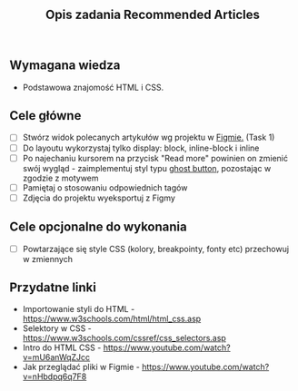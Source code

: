 <h2 align="center">Opis zadania Recommended Articles</h2>

<br>

## Wymagana wiedza

- Podstawowa znajomość HTML i CSS.

## Cele główne

- [ ] Stwórz widok polecanych artykułów wg projektu w [Figmie.](https://www.figma.com/file/aue8jexPLJka4kl7fhuplU/Kindergarden-0.1?node-id=29%3A2) (Task 1)
- [ ] Do layoutu wykorzystaj tylko display: block, inline-block i inline
- [ ] Po najechaniu kursorem na przycisk "Read more" powinien on zmienić swój wygląd - zaimplementuj styl typu [ghost button](https://uxplanet.org/ghost-buttons-in-ux-design-4cf3717334f8), pozostając w zgodzie z motywem
- [ ] Pamiętaj o stosowaniu odpowiednich tagów
- [ ] Zdjęcia do projektu wyeksportuj z Figmy

## Cele opcjonalne do wykonania

- [ ] Powtarzające się style CSS (kolory, breakpointy, fonty etc) przechowuj w zmiennych

## Przydatne linki

- Importowanie styli do HTML - https://www.w3schools.com/html/html_css.asp
- Selektory w CSS - https://www.w3schools.com/cssref/css_selectors.asp
- Intro do HTML CSS - https://www.youtube.com/watch?v=mU6anWqZJcc
- Jak przeglądać pliki w Figmie - <https://www.youtube.com/watch?v=nHbdpq6q7F8>
